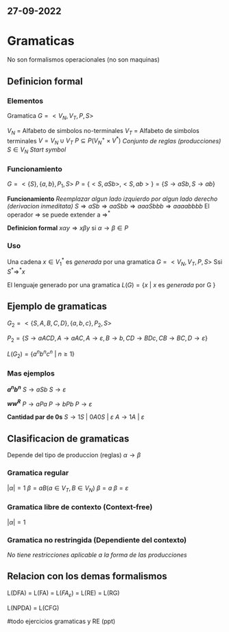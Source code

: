 27-09-2022
---
# Gramaticas

No son formalismos operacionales (no son maquinas)

## Definicion formal
### Elementos
Gramatica $G = <V_N, V_T, P, S>$

$V_N$ = Alfabeto de simbolos no-terminales
$V_T$ = Alfabeto de simbolos terminales
$V = V_N \cup V_T$
$P \subseteq P(V_N^+ \times V^*)$ *Conjunto de reglas (producciones)*
$S \in V_N$ *Start symbol*

### Funcionamiento
$G = <\{S\}, \{a, b\}, P_1, S>$
$P = \{<S, aSb>, <S, ab>\} = \{S \rightarrow aSb, S \rightarrow ab\}$

**Funcionamiento**
*Reemplazar algun lado izquierdo por algun lado derecho (derivacion inmeditata)*
$S \Rightarrow aSb \Rightarrow aaSbb \Rightarrow aaaSbbb \Rightarrow aaaabbbb$
El operador $\Rightarrow$ se puede extender a $\Rightarrow^*$

**Definicion formal**
$x\alpha y \Rightarrow x\beta y$ si $\alpha \rightarrow \beta\in P$

### Uso
Una cadena $x \in V_1^*$ es *generada* por una gramatica $G = <V_N, V_T, P, S>$
Ssi $S^* \Rightarrow^* x$

El lenguaje generado por una gramatica
$L(G) = \{x \ | \ x$ es *generada* por G $\}$

## Ejemplo de gramaticas
$G_2 = <\{S, A, B, C, D\}, \{a, b, c\}, P_2, S>$

$P_2 = \{S \rightarrow aACD, A \rightarrow aAC, A\rightarrow \varepsilon, B \rightarrow b, CD \rightarrow BDc, CB \rightarrow BC, D \rightarrow \varepsilon\}$

$L(G_2) = \{a^nb^nc^n \ | \ n \ge 1\}$

### Mas ejemplos
**$a^nb^n$**
$S \rightarrow aSb$
$S \rightarrow \varepsilon$

**$ww^R$**
$P \rightarrow aPa$
$P \rightarrow bPb$
$P \rightarrow \varepsilon$

**Cantidad par de 0s**
$S \rightarrow 1S \ | \ 0A0S \ | \ \varepsilon$
$A \rightarrow 1A \ | \ \varepsilon$

## Clasificacion de gramaticas
Depende del tipo de produccion (reglas)
$\alpha \rightarrow \beta$

### Gramatica regular
$|\alpha| = 1$
$\beta = aB (a \in V_T, B \in V_N)$
$\beta = a$
$\beta = \varepsilon$

### Gramatica libre de contexto (Context-free)
$|\alpha| = 1$

### Gramatica no restringida (Dependiente del contexto)
*No tiene restricciones aplicable a la forma de las producciones*

## Relacion con los demas formalismos
L(DFA) = L(FA) = L($FA_\varepsilon$) = L(RE) = L(RG)

L(NPDA) = L(CFG)

#todo ejercicios gramaticas y RE (ppt)

